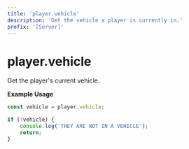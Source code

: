 ```yaml
---
title: 'player.vehicle'
description: 'Get the vehicle a player is currently in.'
prefix: '[Server]'
---
```


# player.vehicle

Get the player's current vehicle.

**Example Usage**

```js
const vehicle = player.vehicle;

if (!vehicle) {
    console.log('THEY ARE NOT IN A VEHICLE');
    return;
}
```
